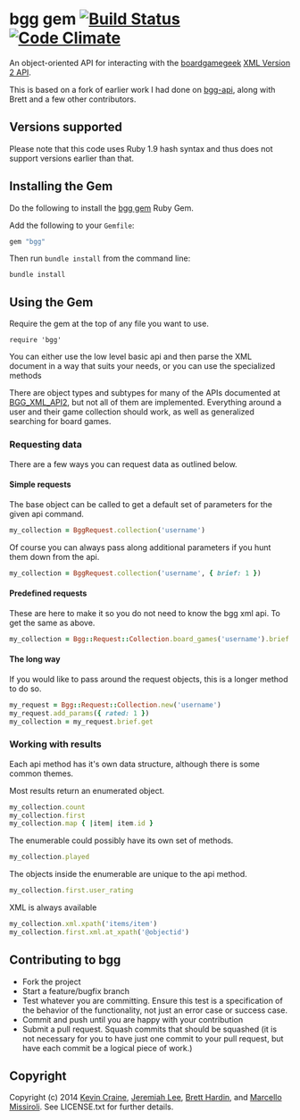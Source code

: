bgg gem [![Build Status](https://travis-ci.org/jemiahlee/bgg.svg)](https://travis-ci.org/jemiahlee/bgg) [![Code Climate](https://codeclimate.com/github/jemiahlee/bgg.png)](https://codeclimate.com/github/jemiahlee/bgg)
===========

An object-oriented API for interacting with the [boardgamegeek](http://boardgamegeek.com) [XML Version 2 API](http://boardgamegeek.com/wiki/page/BGG_XML_API2).

This is based on a fork of earlier work I had done on
[bgg-api](http://github.com/bhardin/bgg-api), along with Brett and a few
other contributors.

## Versions supported

Please note that this code uses Ruby 1.9 hash syntax and thus does not
support versions earlier than that.

## Installing the Gem

Do the following to install the  [bgg gem](http://rubygems.org/gems/bgg) Ruby Gem.

Add the following to your `Gemfile`:

```ruby
gem "bgg"
```

Then run `bundle install` from the command line:

    bundle install

## Using the Gem

Require the gem at the top of any file you want to use.

    require 'bgg'

You can either use the low level basic api and then parse the XML document in a way that suits your needs,
or you can use the specialized methods

There are object types and subtypes for many of the APIs documented at
[BGG_XML_API2](http://boardgamegeek.com/wiki/page/BGG_XML_API2), but not all of them are implemented.
Everything around a user and their game collection should work, as well
as generalized searching for board games.

### Requesting data
There are a few ways you can request data as outlined below.

#### Simple requests
The base object can be called to get a default set of parameters for the
given api command.

```ruby
my_collection = BggRequest.collection('username')
```

Of course you can always pass along additional parameters if you hunt
them down from the api.

```ruby
my_collection = BggRequest.collection('username', { brief: 1 })
```

#### Predefined requests
These are here to make it so you do not need to know the bgg xml api.
To get the same as above.

```ruby
my_collection = Bgg::Request::Collection.board_games('username').brief.get
```

#### The long way
If you would like to pass around the request objects, this is a longer method to do so.

```ruby
my_request = Bgg::Request::Collection.new('username')
my_request.add_params({ rated: 1 })
my_collection = my_request.brief.get
```

### Working with results
Each api method has it's own data structure, although there is some
common themes.

Most results return an enumerated object.
```ruby
my_collection.count
my_collection.first
my_collection.map { |item| item.id }
```
The enumerable could possibly have its own set of methods.
```ruby
my_collection.played
```
The objects inside the enumerable are unique to the api method.
```ruby
my_collection.first.user_rating
```
XML is always available
```ruby
my_collection.xml.xpath('items/item')
my_collection.first.xml.at_xpath('@objectid')
```

Contributing to bgg
-----------------------

* Fork the project
* Start a feature/bugfix branch
* Test whatever you are committing. Ensure this test is a specification
  of the behavior of the functionality, not just an error case or
  success case.
* Commit and push until you are happy with your contribution
* Submit a pull request. Squash commits that should be squashed (it is
  not necessary for you to have just one commit to your pull request,
  but have each commit be a logical piece of work.)

Copyright
---------

Copyright (c) 2014 [Kevin Craine](https://github.com/craineum), [Jeremiah Lee](https://github.com/jemiahlee), [Brett Hardin](http://bretthard.in), and [Marcello Missiroli](https://github.com/piffy). See LICENSE.txt for further details.

